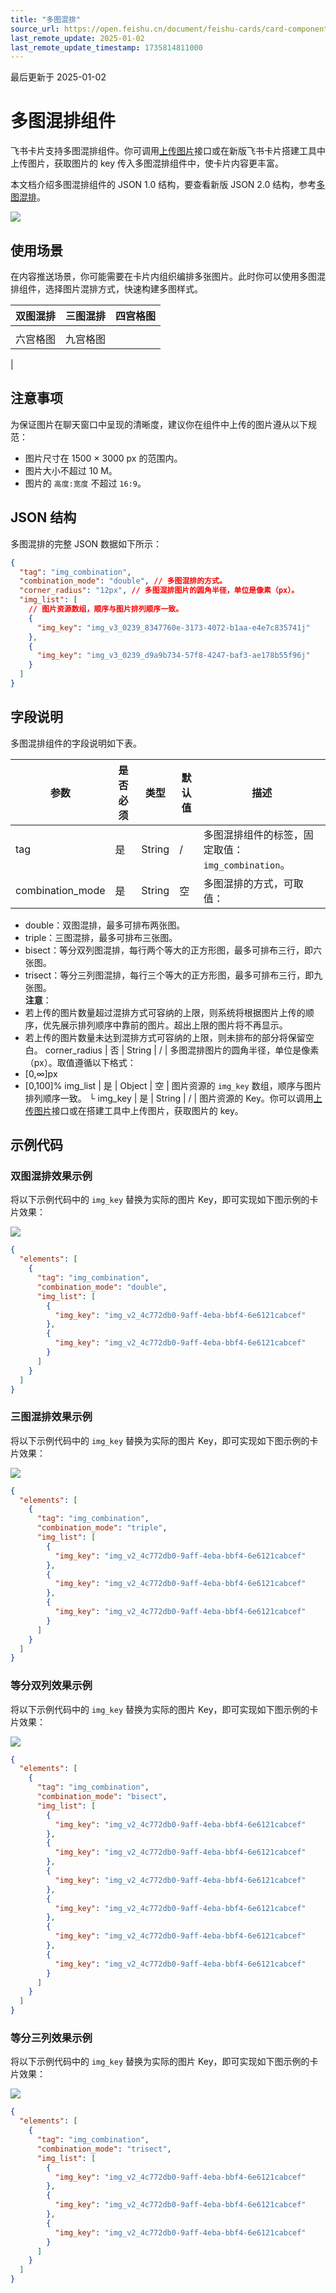 ```yaml
---
title: "多图混排"
source_url: https://open.feishu.cn/document/feishu-cards/card-components/content-components/multi-image-laylout
last_remote_update: 2025-01-02
last_remote_update_timestamp: 1735814811000
---
```

最后更新于 2025-01-02

# 多图混排组件

飞书卡片支持多图混排组件。你可调用[上传图片](https://open.feishu.cn/document/uAjLw4CM/ukTMukTMukTM/reference/im-v1/image/create)接口或在新版飞书卡片搭建工具中上传图片，获取图片的 key 传入多图混排组件中，使卡片内容更丰富。

本文档介绍多图混排组件的 JSON 1.0 结构，要查看新版 JSON 2.0 结构，参考[多图混排](https://open.feishu.cn/document/uAjLw4CM/ukzMukzMukzM/feishu-cards/card-json-v2-components/content-components/multi-image-laylout)。

![](https://sf3-cn.feishucdn.com/obj/open-platform-opendoc/fb315779524d13ae504b7b7252acfd49_Bc8bJyGzyt.png?height=390&lazyload=true&maxWidth=300&width=559)

## 使用场景

在内容推送场景，你可能需要在卡片内组织编排多张图片。此时你可以使用多图混排组件，选择图片混排方式，快速构建多图样式。

双图混排 | 三图混排 | 四宫格图
--- | --- | ---
 |  | 
六宫格图 | 九宫格图 | 
 | 

## 注意事项

为保证图片在聊天窗口中呈现的清晰度，建议你在组件中上传的图片遵从以下规范：

- 图片尺寸在 1500 × 3000 px 的范围内。
- 图片大小不超过 10 M。
- 图片的 `高度:宽度` 不超过 `16:9`。

## JSON 结构

多图混排的完整 JSON 数据如下所示：
```json
{
  "tag": "img_combination",
  "combination_mode": "double", // 多图混排的方式。
  "corner_radius": "12px", // 多图混排图片的圆角半径，单位是像素（px）。
  "img_list": [
    // 图片资源数组，顺序与图片排列顺序一致。
    {
      "img_key": "img_v3_0239_8347760e-3173-4072-b1aa-e4e7c835741j"
    },
    {
      "img_key": "img_v3_0239_d9a9b734-57f8-4247-baf3-ae178b55f96j"
    }
  ]
}
```

## 字段说明

多图混排组件的字段说明如下表。

参数 | 是否必须 | 类型 | 默认值 | 描述
--- | --- | --- | --- | ---
tag | 是 | String | / | 多图混排组件的标签，固定取值：`img_combination`。
combination_mode | 是 | String | 空 | 多图混排的方式，可取值：  
- double：双图混排，最多可排布两张图。  
 - triple：三图混排，最多可排布三张图。  
 - bisect：等分双列图混排，每行两个等大的正方形图，最多可排布三行，即六张图。  
 - trisect：等分三列图混排，每行三个等大的正方形图，最多可排布三行，即九张图。  
**注意**：  
-   若上传的图片数量超过混排方式可容纳的上限，则系统将根据图片上传的顺序，优先展示排列顺序中靠前的图片。超出上限的图片将不再显示。  
- 若上传的图片数量未达到混排方式可容纳的上限，则未排布的部分将保留空白。
corner_radius | 否 | String | / | 多图混排图片的圆角半径，单位是像素（px）。取值遵循以下格式：  
 - [0,∞]px  
- [0,100]%
img_list | 是 | Object | 空 | 图片资源的 `img_key` 数组，顺序与图片排列顺序一致。
└ img_key | 是 | String | / | 图片资源的 Key。你可以调用[上传图片](https://open.feishu.cn/document/uAjLw4CM/ukTMukTMukTM/reference/im-v1/image/create)接口或在搭建工具中上传图片，获取图片的 key。

## 示例代码

### 双图混排效果示例

将以下示例代码中的 `img_key` 替换为实际的图片 Key，即可实现如下图示例的卡片效果：

![](https://sf3-cn.feishucdn.com/obj/open-platform-opendoc/8a03a4edd6a0813bced92cd383061ab8_6AePbfDCGW.png?height=506&lazyload=true&maxWidth=400&width=1081)

```json
{
  "elements": [
    {
      "tag": "img_combination",
      "combination_mode": "double",
      "img_list": [
        {
          "img_key": "img_v2_4c772db0-9aff-4eba-bbf4-6e6121cabcef"
        },
        {
          "img_key": "img_v2_4c772db0-9aff-4eba-bbf4-6e6121cabcef"
        }
      ]
    }
  ]
}
```

### 三图混排效果示例

将以下示例代码中的 `img_key` 替换为实际的图片 Key，即可实现如下图示例的卡片效果：

![](https://sf3-cn.feishucdn.com/obj/open-platform-opendoc/fb315779524d13ae504b7b7252acfd49_cQR9wIHOXZ.png?height=390&lazyload=true&maxWidth=400&width=559)

```json
{
  "elements": [
    {
      "tag": "img_combination",
      "combination_mode": "triple",
      "img_list": [
        {
          "img_key": "img_v2_4c772db0-9aff-4eba-bbf4-6e6121cabcef"
        },
        {
          "img_key": "img_v2_4c772db0-9aff-4eba-bbf4-6e6121cabcef"
        },
        {
          "img_key": "img_v2_4c772db0-9aff-4eba-bbf4-6e6121cabcef"
        }
      ]
    }
  ]
}
```

### **等分双列效果示例**

将以下示例代码中的 `img_key` 替换为实际的图片 Key，即可实现如下图示例的卡片效果：

![](https://sf3-cn.feishucdn.com/obj/open-platform-opendoc/02236d7183ff1ca900ffc37dbec338dc_FpogForok4.png?height=819&lazyload=true&maxWidth=400&width=559)

```json
{
  "elements": [
    {
      "tag": "img_combination",
      "combination_mode": "bisect",
      "img_list": [
        {
          "img_key": "img_v2_4c772db0-9aff-4eba-bbf4-6e6121cabcef"
        },
        {
          "img_key": "img_v2_4c772db0-9aff-4eba-bbf4-6e6121cabcef"
        },
        {
          "img_key": "img_v2_4c772db0-9aff-4eba-bbf4-6e6121cabcef"
        },
        {
          "img_key": "img_v2_4c772db0-9aff-4eba-bbf4-6e6121cabcef"
        },
        {
          "img_key": "img_v2_4c772db0-9aff-4eba-bbf4-6e6121cabcef"
        },
        {
          "img_key": "img_v2_4c772db0-9aff-4eba-bbf4-6e6121cabcef"
        }
      ]
    }
  ]
}
```

### 等分三列效果示例

将以下示例代码中的 `img_key` 替换为实际的图片 Key，即可实现如下图示例的卡片效果：

![](https://sf3-cn.feishucdn.com/obj/open-platform-opendoc/7473f1d9907913c279f796e6022f7a95_Z5qFUWHIbL.png?height=212&lazyload=true&maxWidth=400&width=559)
```json
{
  "elements": [
    {
      "tag": "img_combination",
      "combination_mode": "trisect",
      "img_list": [
        {
          "img_key": "img_v2_4c772db0-9aff-4eba-bbf4-6e6121cabcef"
        },
        {
          "img_key": "img_v2_4c772db0-9aff-4eba-bbf4-6e6121cabcef"
        },
        {
          "img_key": "img_v2_4c772db0-9aff-4eba-bbf4-6e6121cabcef"
        }
      ]
    }
  ]
}
```
